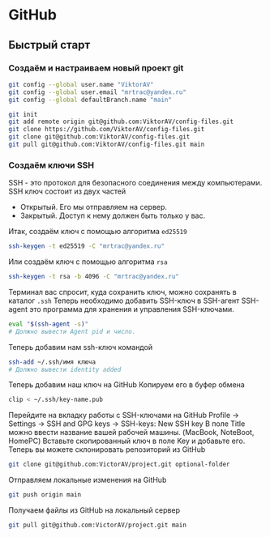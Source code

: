 # GitHub

## Быстрый старт
### Создаём и настраиваем новый проект git
```bash
git config --global user.name "ViktorAV"
git config --global user.email "mrtrac@yandex.ru"
git config --global defaultBranch.name "main"

git init
git add remote origin git@github.com:ViktorAV/config-files.git
git clone https://github.com/ViktorAV/config-files.git
git clone git@github.com:ViktorAV/config-files.git
git pull git@github.com:ViktorAV/config-files.git main
```

### Создаём ключи SSH
SSH - это протокол для безопасного соединения между компьютерами.
SSH ключ состоит из двух частей
- Открытый.
  Его мы отправляем на сервер.
- Закрытый.
  Доступ к нему должен быть только у вас.

Итак, создаём ключ с помощью алгоритма `ed25519`
```bash
ssh-keygen -t ed25519 -C "mrtrac@yandex.ru"
```
Или создаём ключ с помощью алгоритма `rsa`
```bash
ssh-keygen -t rsa -b 4096 -C "mrtrac@yandex.ru"
```
Терминал вас спросит, куда сохранить ключ, можно сохранять в каталог `.ssh`
Теперь необходимо добавить SSH-ключ в SSH-агент
SSH-agent это программа для хранения и управления SSH-ключами.
```bash
eval "$(ssh-agent -s)"
# Должно вывести Agent pid и число.
```
Теперь добавим нам ssh-ключ командой
```bash
ssh-add ~/.ssh/имя ключа
# Должно вывести identity added
```
Теперь добавим наш ключ на GitHub
Копируем его в буфер обмена
```bash
clip < ~/.ssh/key-name.pub
```
Перейдите на вкладку работы с SSH-ключами на GitHub
Profile -> Settings -> SSH and GPG keys -> SSH-keys: New SSH key
В поле Title можно ввести название вашей рабочей машины. (MacBook, NoteBoot, HomePC)
Вставьте скопированный ключ в поле Key и добавьте его.
Теперь вы можете склонировать репозиторий из GitHub
```bash
git clone git@github.com:VictorAV/project.git optional-folder
```
Отправляем локальные изменения на GitHub
```bash
git push origin main
```
Получаем файлы из GitHub на локальный сервер
```bash
git pull git@github.com:VictorAV/project.git main
```
